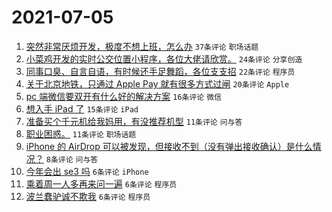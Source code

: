 # 2021-07-05

1. [突然非常厌烦开发，极度不想上班，怎么办](https://www.v2ex.com/t/787520) `37条评论` `职场话题`
1. [小菜鸡开发的实时公交位置小程序，各位大佬请欣赏。](https://www.v2ex.com/t/787522) `24条评论` `分享创造`
1. [同事口臭、自言自语，有时候还手足舞蹈，各位支支招](https://www.v2ex.com/t/787532) `22条评论` `程序员`
1. [关于北京地铁，只通过 Apple Pay 就有很多方式过闸](https://www.v2ex.com/t/787525) `20条评论` `Apple`
1. [pc 端微信要双开有什么好的解决方案](https://www.v2ex.com/t/787526) `16条评论` `微信`
1. [想入手 iPad 了](https://www.v2ex.com/t/787518) `15条评论` `iPad`
1. [准备买个千元机给我妈用，有没推荐机型](https://www.v2ex.com/t/787534) `11条评论` `问与答`
1. [职业困惑。](https://www.v2ex.com/t/787530) `11条评论` `职场话题`
1. [iPhone 的 AirDrop 可以被发现，但接收不到（没有弹出接收确认）是什么情况？](https://www.v2ex.com/t/787529) `8条评论` `问与答`
1. [今年会出 se3 吗](https://www.v2ex.com/t/787545) `6条评论` `iPhone`
1. [乘着周一人多再来问一遍](https://www.v2ex.com/t/787536) `6条评论` `程序员`
1. [波兰蠢驴诚不欺我](https://www.v2ex.com/t/787533) `6条评论` `程序员`
